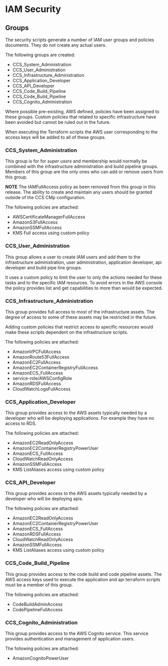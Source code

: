 # IAM Security

## Groups ##
The security scripts generate a number of IAM user groups and policies documents. They do not create any actual users.

The following groups are created:

- CCS_System_Administration
- CCS_User_Administration
- CCS_Infrastructure_Administration
- CCS_Application_Developer
- CCS_API_Developer
- CCS_Code_Build_Pipeline
- CCS_Code_Build_Pipeline
- CCS_Cognito_Administration

Where possible pre-existing, AWS defined, policies have been assigned to these groups. Custom policies that related to specific infrastructure have been avoided but cannot be ruled out in the future.

When executing the Terraform scripts the AWS user corresponding to the access keys will be added to all of these groups.

### CCS_System_Administration ###
This group is for for *super users* and membership would normally be combined with the infrastructure administration and build pipeline groups. Members of this group are the only ones who can add or remove users from this group.

**NOTE** The IAMFullAccess policy as been removed from this group in this release. The ability to create and maintain any users should be granted outside of the CCS CMp configuration.

The following policies are attached:

- AWSCertificateManagerFullAccess
- AmazonS3FullAccess
- AmazonSSMFullAccess
- KMS Full access using custom policy

### CCS_User_Administration ###
This group allows a user to create IAM users and add them to the infrastructure administration, user administration, application developer, api developer and build pipe line groups.

It uses a custom policy to limit the user to only the actions needed for these tasks and to the specific IAM resources. To avoid errors in the AWS console the policy provides list and get capabilities to more than would be expected.


### CCS_Infrastructure_Administration ###
This group provides full access to most of the infrastructure assets. The degree of access to some of these assets may be restricted in the future.

Adding custom policies that restrict access to specific resources would make these scripts dependent on the infrastructure scripts.

The following policies are attached:

- AmazonVPCFullAccess
- AmazonRoute53FullAccess
- AmazonEC2FullAccess
- AmazonEC2ContainerRegistryFullAccess
- AmazonECS_FullAccess
- service-role/AWSConfigRole
- AmazonRDSFullAccess
- CloudWatchLogsFullAccess

### CCS_Application_Developer ###
This group provides access to the AWS assets typically needed by a developer who will be deploying applications. For example they have no access to RDS.

The following policies are attached:

- AmazonEC2ReadOnlyAccess
- AmazonEC2ContainerRegistryPowerUser
- AmazonECS_FullAccess
- CloudWatchReadOnlyAccess
- AmazonSSMFullAccess
- KMS ListAliases access using custom policy

### CCS_API_Developer ###
This group provides access to the AWS assets typically needed by a developer who will be deploying apis.

The following policies are attached:

- AmazonEC2ReadOnlyAccess
- AmazonEC2ContainerRegistryPowerUser
- AmazonECS_FullAccess
- AmazonRDSFullAccess
- CloudWatchReadOnlyAccess
- AmazonSSMFullAccess
- KMS ListAliases access using custom policy

### CCS_Code_Build_Pipeline ###
This group provides access to the code build and code pipeline assets. The AWS access keys used to execute the application and api terraform scripts must be a member of this group.

The following policies are attached:

- CodeBuildAdminAccess
- CodePipelineFullAccess

### CCS_Cognito_Administration ###
This group provides access to the AWS Cognito service. This service provides authentication and management of application users.

The following policies are attached:

- AmazonCognitoPowerUser

